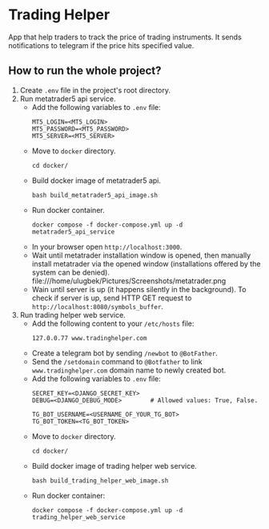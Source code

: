 # Trading Helper
App that help traders to track the price of trading instruments. It sends notifications to telegram if the price hits specified value.
## How to run the whole project?
1. Create `.env` file in the project's root directory.
2. Run metatrader5 api service.
   - Add the following variables to `.env` file:
      ```
      MT5_LOGIN=<MT5_LOGIN>
      MT5_PASSWORD=<MT5_PASSWORD>
      MT5_SERVER=<MT5_SERVER>
      ```
   - Move to `docker` directory.
      ```
      cd docker/
      ```
   - Build docker image of metatrader5 api.
      ```
      bash build_metatrader5_api_image.sh
      ```
   - Run docker container.
      ```
      docker compose -f docker-compose.yml up -d metatrader5_api_service
      ```
   - In your browser open `http://localhost:3000`.
   - Wait until metatrader installation window is opened, then
     manually install metatrader via the opened window (installations 
     offered by the system can be denied).
      file:///home/ulugbek/Pictures/Screenshots/metatrader.png
   - Wain until server is up (it happens silently in the background).
     To check if server is up, send HTTP GET request to 
     `http://localhost:8080/symbols_buffer`.
3. Run trading helper web service.
   - Add the following content to your `/etc/hosts` file:
      ```
      127.0.0.77 www.tradinghelper.com
      ```
   - Create a telegram bot by sending `/newbot` to `@BotFather`.
   - Send the `/setdomain` command to `@Botfather` to link 
     `www.tradinghelper.com` domain name to newly created bot.
   - Add the following variables to `.env` file:
      ```
      SECRET_KEY=<DJANGO_SECRET_KEY>
      DEBUG=<DJANGO_DEBUG_MODE>        # Allowed values: True, False.
   
      TG_BOT_USERNAME=<USERNAME_OF_YOUR_TG_BOT>
      TG_BOT_TOKEN=<TG_BOT_TOKEN>
      ```
   - Move to `docker` directory.
      ```
      cd docker/
      ```
   - Build docker image of trading helper web service.
      ```
      bash build_trading_helper_web_image.sh
      ```
   - Run docker container:  
      ```
      docker compose -f docker-compose.yml up -d trading_helper_web_service
      ```
